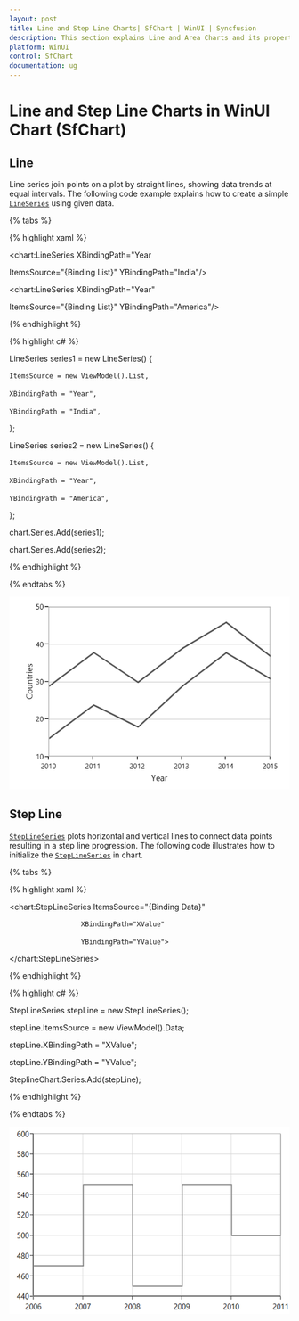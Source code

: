 ```yaml
---
layout: post
title: Line and Step Line Charts| SfChart | WinUI | Syncfusion
description: This section explains Line and Area Charts and its properties for customization in WinUI Charts (SfChart)
platform: WinUI
control: SfChart
documentation: ug
---
```


# Line and Step Line Charts in WinUI Chart (SfChart)

## Line

Line series join points on a plot by straight lines, showing data trends at equal intervals. The following code example explains how to create a simple [`LineSeries`](https://help.syncfusion.com/cr/WinUI/Syncfusion.UI.Xaml.Charts.LineSeries.html#) using given data.

{% tabs %}

{% highlight xaml %}

<chart:LineSeries  XBindingPath="Year

ItemsSource="{Binding List}" YBindingPath="India"/>

<chart:LineSeries  XBindingPath="Year"     

ItemsSource="{Binding List}" YBindingPath="America"/>

{% endhighlight %}

{% highlight c# %}

LineSeries series1 = new LineSeries()
{

    ItemsSource = new ViewModel().List,

    XBindingPath = "Year",

    YBindingPath = "India",

};

LineSeries series2 = new LineSeries()
{

    ItemsSource = new ViewModel().List,

    XBindingPath = "Year",

    YBindingPath = "America",

};

chart.Series.Add(series1);

chart.Series.Add(series2);

{% endhighlight %}

{% endtabs %}

![Line chart type in WinUI](Series_images/line.png)

## Step Line

[`StepLineSeries`](https://help.syncfusion.com/cr/WinUI/Syncfusion.UI.Xaml.Charts.StepLineSeries.html) plots horizontal and vertical lines to connect data points resulting in a step line progression. The following code illustrates how to initialize the [`StepLineSeries`](https://help.syncfusion.com/cr/WinUI/Syncfusion.UI.Xaml.Charts.StepLineSeries.html) in chart.

{% tabs %}

{% highlight xaml %}

<chart:StepLineSeries ItemsSource="{Binding Data}"  
                      
                      XBindingPath="XValue" 
                      
                      YBindingPath="YValue">
            
 </chart:StepLineSeries>

{% endhighlight %}

{% highlight c# %}

StepLineSeries stepLine = new StepLineSeries();

stepLine.ItemsSource = new ViewModel().Data;

stepLine.XBindingPath = "XValue";

stepLine.YBindingPath = "YValue";

SteplineChart.Series.Add(stepLine);

{% endhighlight %}

{% endtabs %}

![StepLine Chart type in WinUI](Series_images/stepLine.png)